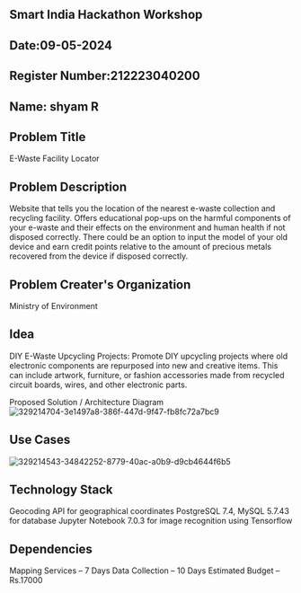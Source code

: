 ## Smart India Hackathon Workshop
## Date:09-05-2024
## Register Number:212223040200
## Name: shyam R
## Problem Title
E-Waste Facility Locator

## Problem Description
Website that tells you the location of the nearest e-waste collection and recycling facility. Offers educational pop-ups on the harmful components of your e-waste and their effects on the environment and human health if not disposed correctly. There could be an option to input the model of your old device and earn credit points relative to the amount of precious metals recovered from the device if disposed correctly.

## Problem Creater's Organization
Ministry of Environment

## Idea
DIY E-Waste Upcycling Projects: Promote DIY upcycling projects where old electronic components are repurposed into new and creative items. This can include artwork, furniture, or fashion accessories made from recycled circuit boards, wires, and other electronic parts.

Proposed Solution / Architecture Diagram
![329214704-3e1497a8-386f-447d-9f47-fb8fc72a7bc9](https://github.com/shivanshyam79/SIHPS/assets/151513860/9ef08fdc-b4b3-45e7-97b2-b101d8a488d9)

## Use Cases
![329214543-34842252-8779-40ac-a0b9-d9cb4644f6b5](https://github.com/shivanshyam79/SIHPS/assets/151513860/cdedd317-1096-497e-854e-74aace97fda5)


## Technology Stack
Geocoding API for geographical coordinates PostgreSQL 7.4, MySQL 5.7.43 for database Jupyter Notebook 7.0.3 for image recognition using Tensorflow

## Dependencies
Mapping Services – 7 Days Data Collection – 10 Days Estimated Budget – Rs.17000

